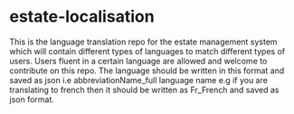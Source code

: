 # estate-localisation
This is the language translation repo for the estate management system which will contain different types of languages to match different types of users. Users fluent in a certain language are allowed and welcome to contribute on this repo. The language should be written in this format and saved as json i.e abbreviationName_full language name e.g if you are translating to french then it should be written as  Fr_French and saved as json format. 
